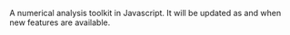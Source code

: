 A numerical analysis toolkit in Javascript. It will be updated as and when new features are available.